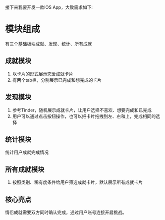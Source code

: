 接下来我要开发一款IOS App，大致需求如下:

# 模块组成
有三个基础板块成就、发现、统计、所有成就

## 成就模块
1. 以卡片的形式展示恋爱成就卡片
2. 有两个tab栏，分别展示已完成和想完成的卡片

## 发现模块
1. 参考Tinder，随机展示成就卡片，让用户选择不喜欢、想要完成和已完成
2. 用户可以通过点击按钮操作，也可以把卡片拖拽到左、右和上，完成相同的选择

## 统计模块
统计用户成就完成情况

## 所有成就模块
1. 按照类别、稀有度条件给用户筛选成就卡片，默认展示所有成就卡片

## 核心亮点
情侣成就需要双方同时确认完成，通过用户账号连接开启挑战。